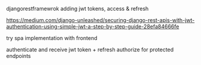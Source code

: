 djangorestframewrok
adding jwt tokens,
access & refresh

https://medium.com/django-unleashed/securing-django-rest-apis-with-jwt-authentication-using-simple-jwt-a-step-by-step-guide-28efa84666fe

try spa implementation with frontend

authenticate and receive jwt token + refresh
authorize for protected endpoints

